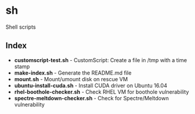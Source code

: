 # sh
Shell scripts
## Index
* **customscript-test.sh** - CustomScript: Create a file in /tmp with a time stamp
* **make-index.sh** - Generate the README.md file
* **mount.sh** - Mount/umount disk on rescue VM
* **ubuntu-install-cuda.sh** - Install CUDA driver on Ubuntu 16.04
* **rhel-boothole-checker.sh** - Check RHEL VM for boothole vulnerability
* **spectre-meltdown-checker.sh** - Check for Spectre/Meltdown vulnerability
